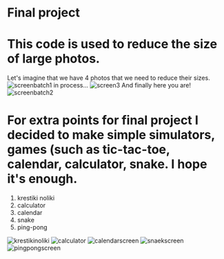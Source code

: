 # Final project
# This code is used to reduce the size of large photos.

Let's imagine that we have 4 photos that we need to reduce their sizes.
![screenbatch1](https://user-images.githubusercontent.com/102854080/171133856-c9a79243-fbf6-4002-9cf7-a258e12a4f27.png)
in process...
![screen3](https://user-images.githubusercontent.com/102854080/171135448-4b3d7855-2aa0-4abd-8549-c34eda064c9a.png)
And finally here you are!
![screenbatch2](https://user-images.githubusercontent.com/102854080/171135578-1cd87743-3e97-45bf-86f3-117097a4ca57.png)


# For extra points for final project I decided to make simple simulators, games (such as tic-tac-toe, calendar, calculator, snake. I hope it's enough. 
 1) krestiki noliki
 2) calculator
 3) calendar
 4) snake
 5) ping-pong


![krestikinoliki](https://user-images.githubusercontent.com/102854080/169684642-b7a11ff1-1804-498c-b478-c87fe88ddba1.png)
![calculator](https://user-images.githubusercontent.com/102854080/169684623-660c80e8-1d2a-4e32-a9aa-e26c2db36258.png)
![calendarscreen](https://user-images.githubusercontent.com/102854080/169684581-0447c05d-cac3-4900-a6fc-eb526f6df71f.png)
![snaekscreen](https://user-images.githubusercontent.com/102854080/171040469-fae2d84b-93b7-480d-87ab-7f6a63075b0a.png)
![pingpongscreen](https://user-images.githubusercontent.com/102854080/169743757-47fc3974-295e-4117-acc9-f60371462790.png)



